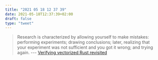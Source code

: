 ```yaml
---
title: "2021 05 18 12 37 39"
date: 2021-05-18T12:37:39+02:00
draft: false
type: "tweet"
---
```

> Research is characterized by allowing yourself to make mistakes: performing experiments; drawing conclusions; later, realizing that your experiment was not sufficient and you got it wrong; and trying again. --- [Verifying vectorized Rust revisited](https://project-oak.github.io/rust-verification-tools/2021/05/15/verifying-vectorized-code2.html)

